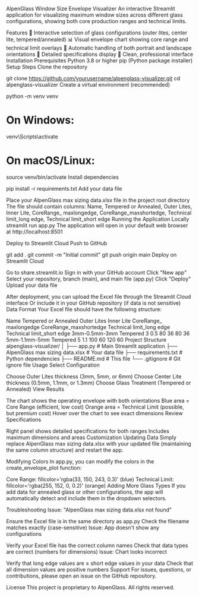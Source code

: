 AlpenGlass Window Size Envelope Visualizer
An interactive Streamlit application for visualizing maximum window sizes across different glass configurations, showing both core production ranges and technical limits.

Features
🎯 Interactive selection of glass configurations (outer lites, center lite, tempered/annealed)
📊 Visual envelope chart showing core range and technical limit overlays
🔄 Automatic handling of both portrait and landscape orientations
📏 Detailed specifications display
🎨 Clean, professional interface
Installation
Prerequisites
Python 3.8 or higher
pip (Python package installer)
Setup Steps
Clone the repository

git clone https://github.com/yourusername/alpenglass-visualizer.git
cd alpenglass-visualizer
Create a virtual environment (recommended)

python -m venv venv

# On Windows:
venv\Scripts\activate

# On macOS/Linux:
source venv/bin/activate
Install dependencies

pip install -r requirements.txt
Add your data file

Place your AlpenGlass max sizing data.xlsx file in the project root directory
The file should contain columns: Name, Tempered or Annealed, Outer Lites, Inner Lite, CoreRange_ maxlongedge, CoreRange_maxshortedge, Technical limit_long edge, Technical limit_short edge
Running the Application
Locally
streamlit run app.py
The application will open in your default web browser at http://localhost:8501

Deploy to Streamlit Cloud
Push to GitHub

git add .
git commit -m "Initial commit"
git push origin main
Deploy on Streamlit Cloud

Go to share.streamlit.io
Sign in with your GitHub account
Click "New app"
Select your repository, branch (main), and main file (app.py)
Click "Deploy"
Upload your data file

After deployment, you can upload the Excel file through the Streamlit Cloud interface
Or include it in your GitHub repository (if data is not sensitive)
Data Format
Your Excel file should have the following structure:

Name	Tempered or Annealed	Outer Lites	Inner Lite	CoreRange_ maxlongedge	CoreRange_maxshortedge	Technical limit_long edge	Technical limit_short edge
3mm-0.5mm-3mm	Tempered	3	0.5	80	36	80	36
5mm-1.1mm-5mm	Tempered	5	1.1	100	60	120	60
Project Structure
alpenglass-visualizer/
│
├── app.py                              # Main Streamlit application
├── AlpenGlass max sizing data.xlsx     # Your data file
├── requirements.txt                    # Python dependencies
├── README.md                           # This file
└── .gitignore                          # Git ignore file
Usage
Select Configuration

Choose Outer Lites thickness (3mm, 5mm, or 6mm)
Choose Center Lite thickness (0.5mm, 1.1mm, or 1.3mm)
Choose Glass Treatment (Tempered or Annealed)
View Results

The chart shows the operating envelope with both orientations
Blue area = Core Range (efficient, low cost)
Orange area = Technical Limit (possible, but premium cost)
Hover over the chart to see exact dimensions
Review Specifications

Right panel shows detailed specifications for both ranges
Includes maximum dimensions and areas
Customization
Updating Data
Simply replace AlpenGlass max sizing data.xlsx with your updated file (maintaining the same column structure) and restart the app.

Modifying Colors
In app.py, you can modify the colors in the create_envelope_plot function:

Core Range: fillcolor='rgba(33, 150, 243, 0.3)' (blue)
Technical Limit: fillcolor='rgba(255, 152, 0, 0.2)' (orange)
Adding More Glass Types
If you add data for annealed glass or other configurations, the app will automatically detect and include them in the dropdown selectors.

Troubleshooting
Issue: "AlpenGlass max sizing data.xlsx not found"

Ensure the Excel file is in the same directory as app.py
Check the filename matches exactly (case-sensitive)
Issue: App doesn't show any configurations

Verify your Excel file has the correct column names
Check that data types are correct (numbers for dimensions)
Issue: Chart looks incorrect

Verify that long edge values are ≥ short edge values in your data
Check that all dimension values are positive numbers
Support
For issues, questions, or contributions, please open an issue on the GitHub repository.

License
This project is proprietary to AlpenGlass. All rights reserved.
